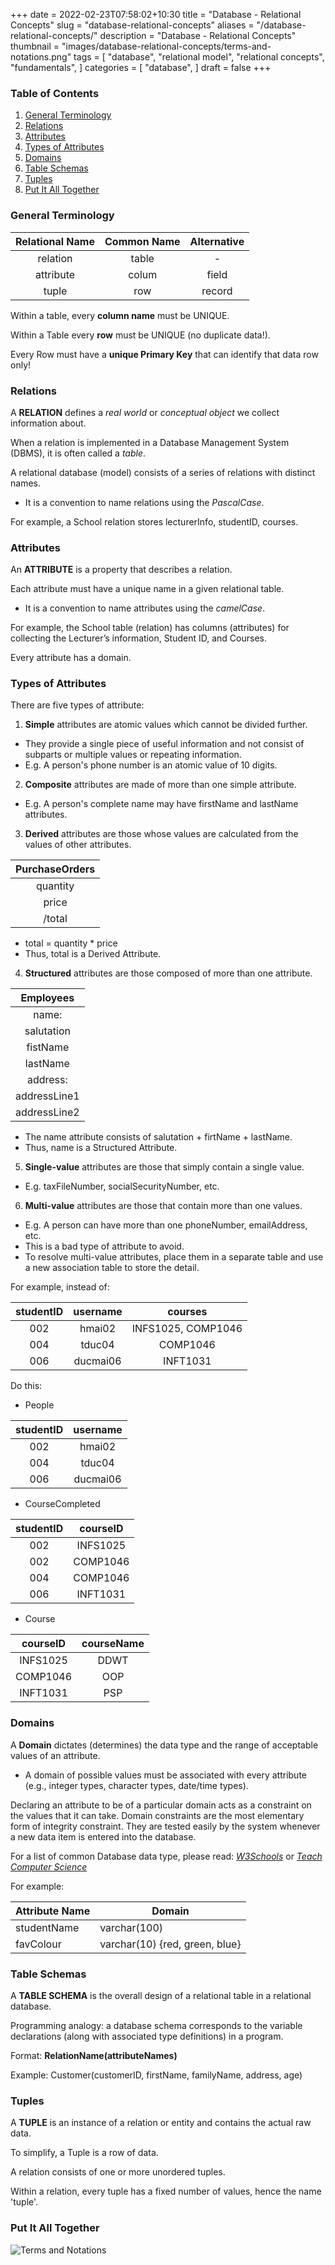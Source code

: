 +++
date = 2022-02-23T07:58:02+10:30
title = "Database - Relational Concepts"
slug = "database-relational-concepts"
aliases = "/database-relational-concepts/"
description = "Database - Relational Concepts"
thumbnail = "images/database-relational-concepts/terms-and-notations.png"
tags = [
    "database",
    "relational model",
    "relational concepts",
    "fundamentals",
]
categories = [
    "database",
]
draft = false
+++

### Table of Contents

1. [General Terminology](#terminology)
1. [Relations](#relations)
1. [Attributes](#attributes)
1. [Types of Attributes](#types-of-attributes)
1. [Domains](#domains)
1. [Table Schemas](#table-schemas)
1. [Tuples](#tuples)
1. [Put It All Together](#put-it-all-together)

### General Terminology

| Relational Name | Common Name | Alternative |
| :---:           | :---:       | :---:       |
| relation        | table       | -           |
| attribute       | colum       | field       |
| tuple           | row         | record      |

Within a table, every **column name** must be UNIQUE.

Within a Table every **row** must be UNIQUE (no duplicate data!).

Every Row must have a **unique Primary Key** that can identify that data row
only!

### Relations

A **RELATION** defines a *real world* or *conceptual object* we collect
information about.

When a relation is implemented in a Database Management System (DBMS), it is
often called a *table*.

A relational database (model) consists of a series of relations with distinct
names.

- It is a convention to name relations using the *PascalCase*.

For example, a School relation stores lecturerInfo, studentID, courses.

### Attributes

An **ATTRIBUTE** is a property that describes a relation.

Each attribute must have a unique name in a given relational table.

- It is a convention to name attributes using the *camelCase*.

For example, the School table (relation) has columns (attributes) for collecting
the Lecturer’s information, Student ID, and Courses.

Every attribute has a domain.

### Types of Attributes

There are five types of attribute:

1. **Simple** attributes are atomic values which cannot be divided further.

- They provide a single piece of useful information and not consist of subparts
  or multiple values or repeating information.
- E.g. A person's phone number is an atomic value of 10 digits.

2. **Composite** attributes are made of more than one simple attribute.

- E.g. A person's complete name may have firstName and lastName attributes.

3. **Derived** attributes are those whose values are calculated from the values
   of other attributes.

| PurchaseOrders |
| :---:          |
| quantity       |
| price          |
| /total         |

- total = quantity * price
- Thus, total is a Derived Attribute.

4. **Structured** attributes are those composed of more than one attribute.

| Employees        |
| :---:            |
| name:            |
|     salutation   |
|     fistName     |
|     lastName     |
| address:         |
|     addressLine1 |
|     addressLine2 |

- The name attribute consists of salutation + firtName + lastName.
- Thus, name is a Structured Attribute.

5. **Single-value** attributes are those that simply contain a single value.

- E.g. taxFileNumber, socialSecurityNumber, etc.

6. **Multi-value** attributes are those that contain more than one values.

- E.g. A person can have more than one phoneNumber, emailAddress, etc.
- This is a bad type of attribute to avoid.
- To resolve multi-value attributes, place them in a separate table and use a
  new association table to store the detail.

For example, instead of:

| studentID | username | courses            |
| :---:     | :---:    | :---:              |
| 002       | hmai02   | INFS1025, COMP1046 |
| 004       | tduc04   | COMP1046           |
| 006       | ducmai06 | INFT1031           |

Do this:

- People

| studentID | username |
| :---:     | :---:    |
| 002       | hmai02   |
| 004       | tduc04   |
| 006       | ducmai06 |

- CourseCompleted

| studentID | courseID |
| :---:     | :---:    |
| 002       | INFS1025 |
| 002       | COMP1046 |
| 004       | COMP1046 |
| 006       | INFT1031 |

- Course

| courseID | courseName |
| :---:    | :---:      |
| INFS1025 | DDWT       |
| COMP1046 | OOP        |
| INFT1031 | PSP        |

### Domains

A **Domain** dictates (determines) the data type and the range of acceptable
values of an attribute.
- A domain of possible values must be associated with every attribute (e.g.,
  integer types, character types, date/time types).

Declaring an attribute to be of a particular domain acts as a constraint on the
values that it can take. Domain constraints are the most elementary form of
integrity constraint. They are tested easily by the system whenever a new data
item is entered into the database.

For a list of common Database data type, please read:
*[W3Schools](https://www.w3schools.com/sql/sql_datatypes.asp)* or *[Teach
Computer Science](https://teachcomputerscience.com/database-data-types/)*

For example:

| Attribute Name | Domain                         |
| ---            | ---                            |
| studentName    | varchar(100)                   |
| favColour      | varchar(10) {red, green, blue} |

### Table Schemas

A **TABLE SCHEMA** is the overall design of a relational table in a relational
database.

Programming analogy: a database schema corresponds to the variable declarations
(along with associated type definitions) in a program.

Format: **RelationName(attributeNames)**

Example: Customer(customerID, firstName, familyName, address, age)

### Tuples

A **TUPLE** is an instance of a relation or entity and contains the actual raw
data.

To simplify, a Tuple is a row of data.

A relation consists of one or more unordered tuples.

Within a relation, every tuple has a fixed number of values, hence the name
'tuple'.

### Put It All Together

![Terms and 
Notations](/images/database-relational-concepts/terms-and-notations.png)
